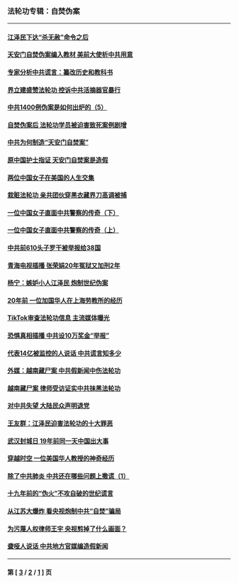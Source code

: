 ### 法轮功专辑：自焚伪案
---
#### [江泽民下达“杀无赦”命令之后](../../pages/nf5562/n13878084.md?05260430) 
#### [天安门自焚伪案编入教材 美前大使析中共用意](../../pages/nf5562/n13791932.md?05260430) 
#### [专家分析中共谎言：纂改历史和教科书](../../pages/nf5562/n13781542.md?05260430) 
#### [界立建盛赞法轮功 控诉中共活摘器官暴行](../../pages/nf5562/n13781971.md?05260430) 
#### [中共1400例伪案是如何出炉的（5）](../../pages/nf5562/n13226831.md?05260430) 
#### [自焚伪案后 法轮功学员被迫害致死案例剧增](../../pages/nf5562/n13190600.md?05260430) 
#### [中共为何制造“天安门自焚案”](../../pages/nf5562/n13183270.md?05260430) 
#### [原中国护士指证 天安门自焚案是造假](../../pages/nf5562/n13172289.md?05260430) 
#### [两位中国女子在美国的人生交集](../../pages/nf5562/n13156138.md?05260430) 
#### [栽赃法轮功 亲共团伙穿黑衣藏界刀高调被捕](../../pages/nf5562/n13073780.md?05260430) 
#### [一位中国女子直面中共警察的传奇（下）](../../pages/nf5562/n12989706.md?05260430) 
#### [一位中国女子直面中共警察的传奇（上）](../../pages/nf5562/n12985072.md?05260430) 
#### [中共前610头子罗干被举报给38国](../../pages/nf5562/n12975419.md?05260430) 
#### [青海电视插播 张荣娟20年冤狱又加刑2年](../../pages/nf5562/n12738166.md?05260430) 
#### [杨宁：嫉妒小人江泽民 炮制世纪伪案](../../pages/nf5562/n12724108.md?05260430) 
#### [20年前 一位加国华人在上海劳教所的经历](../../pages/nf5562/n12707932.md?05260430) 
#### [TikTok审查法轮功信息 主流媒体曝光](../../pages/nf5562/n12362336.md?05260430) 
#### [恐惧真相插播 中共设10万奖金“举报”](../../pages/nf5562/n12306396.md?05260430) 
#### [代表14亿被监控的人说话 中共谎言知多少](../../pages/nf5562/n12297484.md?05260430) 
#### [外媒：越南藏尸案 中共假新闻中伤法轮功](../../pages/nf5562/n12264411.md?05260430) 
#### [越南藏尸案 律师受访证实中共抹黑法轮功](../../pages/nf5562/n12261878.md?05260430) 
#### [对中共失望 大陆民众声明退党](../../pages/nf5562/n12187315.md?05260430) 
#### [王友群：江泽民迫害法轮功的十大罪恶](../../pages/nf5562/n12169074.md?05260430) 
#### [武汉封城日 19年前同一天中国出大事](../../pages/nf5562/n12150901.md?05260430) 
#### [穿越时空  一位美国华人教授的神奇经历](../../pages/nf5562/n12097460.md?05260430) 
#### [除了中共肺炎 中共还在哪些问题上撒谎（1）](../../pages/nf5562/n11955770.md?05260430) 
#### [十九年前的“伪火”不攻自破的世纪谎言](../../pages/nf5562/n11813238.md?05260430) 
#### [从江苏大爆炸 看央视炮制中共“自焚”骗局](../../pages/nf5562/n11140275.md?05260430) 
#### [为污蔑人权律师王宇 央视剪掉了什么画面？](../../pages/nf5562/n11130142.md?05260430) 
#### [聋哑人说话 中共地方官媒编造假新闻](../../pages/nf5562/n11006067.md?05260430) 

---
#### 第 [ [3](./3.md?05260430) / [2](./2.md?05260430) / [1](./1.md?05260430) ] 页
